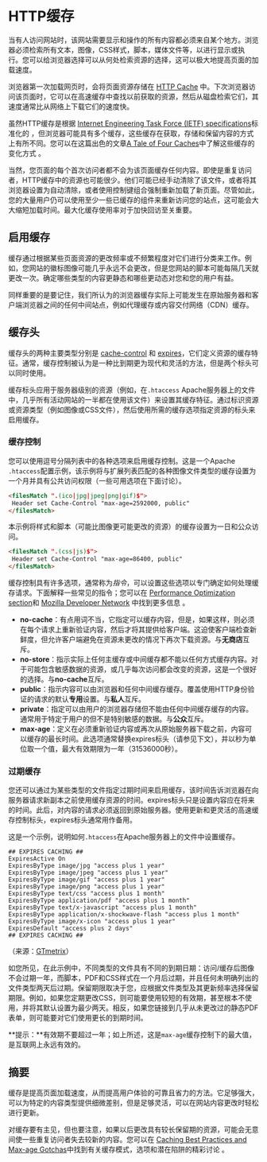 # HTTP缓存

当有人访问网站时，该网站需要显示和操作的所有内容都必须来自某个地方。浏览器必须检索所有文本，图像，CSS样式，脚本，媒体文件等，以进行显示或执行。您可以给浏览器选择可以从何处检索资源的选择，这可以极大地提高页面的加载速度。

浏览器第一次加载网页时，会将页面资源存储在 [HTTP Cache](https://developers.google.cn/web/fundamentals/performance/optimizing-content-efficiency/http-caching) 中。下次浏览器访问该页面时，它可以在高速缓存中查找以前获取的资源，然后从磁盘检索它们，其速度通常比从网络上下载它们的速度快。

虽然HTTP缓存是根据 [Internet Engineering Task Force (IETF) specifications](https://tools.ietf.org/html/rfc7234)标准化的 ，但浏览器可能具有多个缓存，这些缓存在获取，存储和保留内容的方式上有所不同。您可以在这篇出色的文章[A Tale of Four Caches](https://calendar.perfplanet.com/2016/a-tale-of-four-caches/)中了解这些缓存的变化方式 。

当然，您页面的每个首次访问者都不会为该页面缓存任何内容。即使是重复访问者，HTTP缓存中的资源也可能很少。他们可能已经手动清除了该文件，或者将其浏览器设置为自动清除，或者使用控制键组合强制重新加载了新页面。尽管如此，您的大量用户仍可以使用至少一些已缓存的组件来重新访问您的站点，这可能会大大缩短加载时间。最大化缓存使用率对于加快回访至关重要。

## 启用缓存

缓存通过根据某些页面资源的更改频率或不频繁程度对它们进行分类来工作。例如，您网站的徽标图像可能几乎永远不会更改，但是您网站的脚本可能每隔几天就更改一次。确定哪些类型的内容更静态和哪些更动态对您和您的用户有益。

同样重要的是要记住，我们所认为的浏览器缓存实际上可能发生在原始服务器和客户端浏览器之间的任何中间站点，例如代理缓存或内容交付网络（CDN）缓存。

## 缓存头

缓存头的两种主要类型分别是 [cache-control](https://developer.mozilla.org/en-US/docs/Web/HTTP/Headers/Cache-Control) 和 [expires](https://developer.mozilla.org/en-US/docs/Web/HTTP/Headers/Expires)，它们定义资源的缓存特征。通常，缓存控制被认为是一种比到期更为现代和灵活的方法，但是两个标头可以同时使用。

缓存标头应用于服务器级别的资源（例如，在`.htaccess` Apache服务器上的文件中，几乎所有活动网站的一半都在使用该文件）来设置其缓存特征。通过标识资源或资源类型（例如图像或CSS文件），然后使用所需的缓存选项指定资源的标头来启用缓存。

### 缓存控制

您可以使用逗号分隔列表中的各种选项来启用缓存控制。这是一个Apache `.htaccess`配置示例，该示例将与扩展列表匹配的各种图像文件类型的缓存设置为一个月并具有公共访问权限（一些可用选项在下面讨论）。

```html
<filesMatch ".(ico|jpg|jpeg|png|gif)$">
 Header set Cache-Control "max-age=2592000, public"
</filesMatch>
```

本示例将样式和脚本（可能比图像更可能更改的资源）的缓存设置为一日和公众访问。

```html
<filesMatch ".(css|js)$">
 Header set Cache-Control "max-age=86400, public"
</filesMatch>
```

缓存控制具有许多选项，通常称为*指令*，可以设置这些选项以专门确定如何处理缓存请求。下面解释一些常见的指令；您可以在 [Performance Optimization section](http://tinyurl.com/ljgcqp3)和  [Mozilla Developer Network](https://developer.mozilla.org/en-US/docs/Web/HTTP/Headers/Cache-Control) 中找到更多信息 。

- **no-cache**：有点用词不当，它指定可以缓存内容，但是，如果这样，则必须在每个请求上重新验证内容，然后才将其提供给客户端。这迫使客户端检查新鲜度，但允许客户端避免在资源未更改的情况下再次下载资源。与**无商店**互斥。
- **no-store**：指示实际上任何主缓存或中间缓存都不能以任何方式缓存内容。对于可能包含敏感数据的资源，或几乎每次访问都会改变的资源，这是一个很好的选择。与**no-cache**互斥。
- **public**：指示内容可以由浏览器和任何中间缓存缓存。覆盖使用HTTP身份验证的请求的默认**专用**设置。与**私人**互斥。
- **private**：指定可以由用户的浏览器存储但不能由任何中间缓存缓存的内容。通常用于特定于用户的但不是特别敏感的数据。与**公众**互斥。
- **max-age**：定义在必须重新验证内容或再次从原始服务器下载之前，内容可以缓存的最长时间。此选项通常替换expires标头（请参见下文），并以秒为单位取一个值，最大有效期限为一年（31536000秒）。

### 过期缓存

您还可以通过为某些类型的文件指定过期时间来启用缓存，该时间告诉浏览器在向服务器请求新副本之前使用缓存资源的时间。expires标头只是设置内容应在将来的时间。此后，对内容的请求必须返回到原始服务器。使用更新和更灵活的高速缓存控制标头，expires标头通常用作备用。

这是一个示例，说明如何`.htaccess`在Apache服务器上的文件中设置缓存。

```
## EXPIRES CACHING ##
ExpiresActive On
ExpiresByType image/jpg "access plus 1 year"
ExpiresByType image/jpeg "access plus 1 year"
ExpiresByType image/gif "access plus 1 year"
ExpiresByType image/png "access plus 1 year"
ExpiresByType text/css "access plus 1 month"
ExpiresByType application/pdf "access plus 1 month"
ExpiresByType text/x-javascript "access plus 1 month"
ExpiresByType application/x-shockwave-flash "access plus 1 month"
ExpiresByType image/x-icon "access plus 1 year"
ExpiresDefault "access plus 2 days"
## EXPIRES CACHING ##
```

（来源：[GTmetrix](https://gtmetrix.com/leverage-browser-caching.html)）

如您所见，在此示例中，不同类型的文件具有不同的到期日期：访问/缓存后图像不会过期一年，而脚本，PDF和CSS样式在一个月后过期，并且任何未明确列出的文件类型两天后过期。保留期限取决于您，应根据文件类型及其更新频率选择保留期限。例如，如果您定期更改CSS，则可能要使用较短的有效期，甚至根本不使用，并将其默认设置为最少两天。相反，如果您链接到几乎从未更改过的静态PDF表单，则可能要对它们使用更长的到期时间。

**提示：**有效期不要超过一年；如上所述，这是`max-age`缓存控制下的最大值，是互联网上永远有效的。

## 摘要

缓存是提高页面加载速度，从而提高用户体验的可靠且省力的方法。它足够强大，可以为特定的内容类型提供细微差别，但是足够灵活，可以在网站内容更改时轻松进行更新。

对缓存要有主见，但也要注意，如果以后更改具有较长保留期的资源，可能会无意间使一些重复访问者失去较新的内容。您可以在 [Caching Best Practices and Max-age Gotchas](https://jakearchibald.com/2016/caching-best-practices/)中找到有关缓存模式，选项和潜在陷阱的精彩讨论 。

